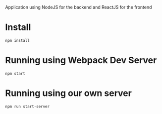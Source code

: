 Application using NodeJS for the backend and ReactJS for the frontend

# Install
`npm install`

# Running using Webpack Dev Server
`npm start`

# Running using our own server
`npm run start-server`
